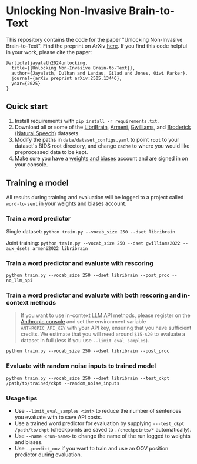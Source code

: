 # Unlocking Non-Invasive Brain-to-Text
This repository contains the code for the paper "Unlocking Non-Invasive Brain-to-Text". Find the preprint on ArXiv [here](https://arxiv.org/abs/2505.13446). If you find this code helpful in your work, please cite the paper:
```
@article{jayalath2024unlocking,
  title={{Unlocking Non-Invasive Brain-to-Text}},
  author={Jayalath, Dulhan and Landau, Gilad and Jones, Oiwi Parker},
  journal={arXiv preprint arXiv:2505.13446},
  year={2025}
}
```

## Quick start
1. Install requirements with `pip install -r requirements.txt`.
2. Download all or some of the [LibriBrain](https://huggingface.co/datasets/pnpl/LibriBrain), [Armeni](https://data.ru.nl/collections/di/dccn/DSC_3011085.05_995), [Gwilliams](https://osf.io/ag3kj/), and [Broderick (Natural Speech)](https://datadryad.org/dataset/doi:10.5061/dryad.070jc) datasets.
3. Modify the paths in `data/dataset_configs.yaml` to point `root` to your dataset's BIDS root directory, and change `cache` to where you would like preprocessed data to be kept.
4. Make sure you have a [weights and biases](http://wandb.ai/) account and are signed in on your console.

## Training a model
All results during training and evaluation will be logged to a project called `word-to-sent` in your weights and biases account.

### Train a word predictor

Single dataset:
`python train.py --vocab_size 250 --dset libribrain`

Joint training: `python train.py --vocab_size 250 --dset gwilliams2022 --aux_dsets armeni2022 libribrain`

### Train a word predictor and evaluate with rescoring

`python train.py --vocab_size 250 --dset libribrain --post_proc --no_llm_api`

### Train a word predictor and evaluate with both rescoring and in-context methods
> If you want to use in-context LLM API methods, please register on the [Anthropic console](console.anthropic.com) and set the environment variable `ANTHROPIC_API_KEY` with your API key, ensuring that you have sufficient credits. We estimate that you will need around `$15-$20` to evaluate a dataset in full (less if you use `--limit_eval_samples`).

`python train.py --vocab_size 250 --dset libribrain --post_proc`

### Evaluate with random noise inputs to trained model

`python train.py --vocab_size 250 --dset libribrain --test_ckpt /path/to/trained/ckpt --random_noise_inputs`

### Usage tips
- Use `--limit_eval_samples <int>` to reduce the number of sentences you evaluate with to save API costs.
- Use a trained word predictor for evaluation by supplying `---test_ckpt /path/to/ckpt` (checkpoints are saved to `./checkpoints/*` automatically).
- Use `--name <run-name>` to change the name of the run logged to weights and biases.
- Use `--predict_oov` if you want to train and use an OOV position predictor during evaluation.